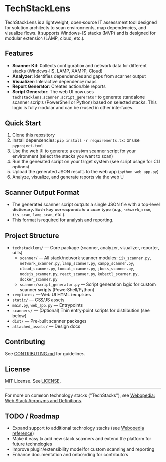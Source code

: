 # TechStackLens

TechStackLens is a lightweight, open-source IT assessment tool designed for solution architects to scan environments, map dependencies, and visualize flows. It supports Windows-IIS stacks (MVP) and is designed for modular extension (LAMP, cloud, etc.).

## Features

- **Scanner Kit**: Collects configuration and network data for different stacks (Windows-IIS, LAMP, XAMPP, Cloud)
- **Analyzer**: Identifies dependencies and gaps from scanner output
- **Visualizer**: Interactive dependency maps
- **Report Generator**: Creates actionable reports
- **Script Generator**: The web UI now uses `techstacklens.scanner.script_generator` to generate standalone scanner scripts (PowerShell or Python) based on selected stacks. This logic is fully modular and can be reused in other interfaces.

## Quick Start

1. Clone this repository
2. Install dependencies: `pip install -r requirements.txt` or use `pyproject.toml`
3. Use the web UI to generate a custom scanner script for your environment (select the stacks you want to scan)
4. Run the generated script on your target system (see script usage for CLI options)
5. Upload the generated JSON results to the web app (`python web_app.py`)
6. Analyze, visualize, and generate reports via the web UI

## Scanner Output Format

- The generated scanner script outputs a single JSON file with a top-level dictionary. Each key corresponds to a scan type (e.g., `network_scan`, `iis_scan`, `lamp_scan`, etc.).
- This format is required for analysis and reporting.

## Project Structure

- `techstacklens/` — Core package (scanner, analyzer, visualizer, reporter, utils)
  - `scanner/` — All stack/network scanner modules: `iis_scanner.py`, `network_scanner.py`, `lamp_scanner.py`, `xampp_scanner.py`, `cloud_scanner.py`, `tomcat_scanner.py`, `jboss_scanner.py`, `nodejs_scanner.py`, `react_scanner.py`, `kubectl_scanner.py`, `docker_scanner.py`
  - `scanner/script_generator.py` — Script generation logic for custom scanner scripts (PowerShell/Python)
- `templates/` — Web UI HTML templates
- `static/` — CSS/JS assets
- `main.py`, `web_app.py` — Entrypoints
- `scanners/` — (Optional) Thin entry-point scripts for distribution (see below)
- `dist/` — Pre-built scanner packages
- `attached_assets/` — Design docs

## Contributing

See [CONTRIBUTING.md](CONTRIBUTING.md) for guidelines.

## License

MIT License. See [LICENSE](LICENSE).

---

For more on common technology stacks ("TechStacks"), see [Webopedia: Web Stack Acronyms and Definitions](https://www.webopedia.com/reference/webstack-acronyms/).

## TODO / Roadmap

- Expand support to additional technology stacks (see [Webopedia reference](https://www.webopedia.com/reference/webstack-acronyms/))
- Make it easy to add new stack scanners and extend the platform for future technologies
- Improve plugin/extensibility model for custom scanning and reporting
- Enhance documentation and onboarding for contributors
